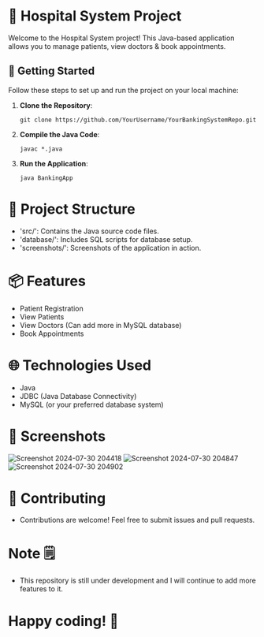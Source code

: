 # 🏥 Hospital System Project

Welcome to the Hospital System project! This Java-based application allows you to manage patients, view doctors & book appointments.

## 🚀 Getting Started

Follow these steps to set up and run the project on your local machine:

1. **Clone the Repository**: 
   ```shell
   git clone https://github.com/YourUsername/YourBankingSystemRepo.git
2. **Compile the Java Code**:

   ```shell
   javac *.java
3. **Run the Application**:

   ```shell
   java BankingApp

# 📂 Project Structure
- 'src/': Contains the Java source code files.
- 'database/': Includes SQL scripts for database setup.
- 'screenshots/': Screenshots of the application in action.

# 📦 Features
- Patient Registration 
- View Patients
- View Doctors (Can add more in MySQL database)
- Book Appointments

# 🌐 Technologies Used
- Java
- JDBC (Java Database Connectivity)
- MySQL (or your preferred database system)

# 📸 Screenshots
![Screenshot 2024-07-30 204418](https://github.com/user-attachments/assets/2c5cbdf2-1c1f-4a9d-9f20-6a5272cad2f5) ![Screenshot 2024-07-30 204847](https://github.com/user-attachments/assets/27756bbf-feb1-47ab-9aa0-9a7199ff5b47)
![Screenshot 2024-07-30 204902](https://github.com/user-attachments/assets/3bc0fc7c-e98d-4231-b381-a595b8eea497)

# 🤝 Contributing
- Contributions are welcome! Feel free to submit issues and pull requests.

# Note 🗒️
- This repository is still under development and I will continue to add more features to it.

# Happy coding! 🎉

